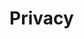 # Privacy

<!-- app.enzuzo.com -->
<!-- Edit https://app.enzuzo.com/settings/privacy -->

<div id="__enzuzo-root"></div>
<script src="https://app.enzuzo.com/__enzuzo-privacy-app.js?mode=privacy&apiHost=https://app.enzuzo.com&buttonStyle=%0A%7B%0A%20%20%22buttonWidget%22%3A%20%7B%0A%20%20%20%20%22backgroundColor%22%3A%20%22%23ffffff%22%2C%0A%20%20%20%20%22color%22%3A%20%22%23000000%22%2C%0A%20%20%20%20%22%26%3Ahover%22%3A%20%7B%0A%20%20%20%20%20%20%22backgroundColor%22%3A%20%22%23a4a4a4%22%2C%0A%20%20%20%20%20%20%22color%22%3A%20%22%23000000%22%0A%20%20%20%20%7D%0A%20%20%7D%0A%7D%0A&qt=1649236289287&referral=eyJhbGciOiJIUzI1NiIsInR5cCI6IkpXVCJ9.eyJDdXN0b21lcklEIjo5MzE4LCJDdXN0b21lck5hbWUiOiJjdXN0LXdiaTFJM0s0IiwiQ3VzdG9tZXJMb2dvVVJMIjoiIiwiUm9sZXMiOlsicmVmZXJyYWwiXSwiUHJvZHVjdCI6ImVudGVycHJpc2UiLCJpc3MiOiJFbnp1em8gSW5jLiIsIm5iZiI6MTY0OTIzNjI4OH0.qqLe5NrVOtw7HcTS6WXxB-SstxDyDdtwYEEvOEYad-M"></script>


